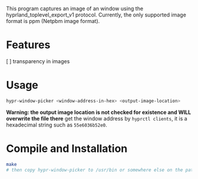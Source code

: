 This program captures an image of an window using the hyprland_toplevel_export_v1 protocol. Currently, the only supported image format is ppm (Netpbm image format).


# Features
[ ] transparency in images

# Usage
```sh
hypr-window-picker <window-address-in-hex> <output-image-location>
```
**Warning: the output image location is not checked for existence and WILL overwrite the file there**
get the window address by `hyprctl clients`, it is a hexadecimal string such as `55e6036b52e0`.

# Compile and Installation
```sh
make
# then copy hypr-window-picker to /usr/bin or somewhere else on the path
```
